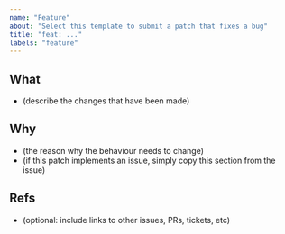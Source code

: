 ```yaml
---
name: "Feature"
about: "Select this template to submit a patch that fixes a bug"
title: "feat: ..."
labels: "feature"
---
```


## What

- (describe the changes that have been made)

## Why

- (the reason why the behaviour needs to change)
- (if this patch implements an issue, simply copy this section from the issue)

## Refs

- (optional: include links to other issues, PRs, tickets, etc)
